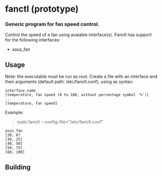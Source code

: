 # fanctl (prototype)
###	Generic program for fan speed control.

Control the speed of a fan using avaiable interface(s). Fanctl has support for the following interfaces:

* asus_fan

## Usage

Note: the executable must be run as root.
Create a file with an interface and their arguments (default path: /etc/fanctl.conf), using as syntax:

```
interface_name
[temperature, fan speed (0 to 100, without percentage symbol '%')]
...
[temperature, fan speed]
```

Example:

> sudo fanctl --config-file="/etc/fanctl.conf"

```
asus_fan
[20, 0]
[30, 25]
[40, 50]
[50, 75]
[60, 100]
```
## Building

